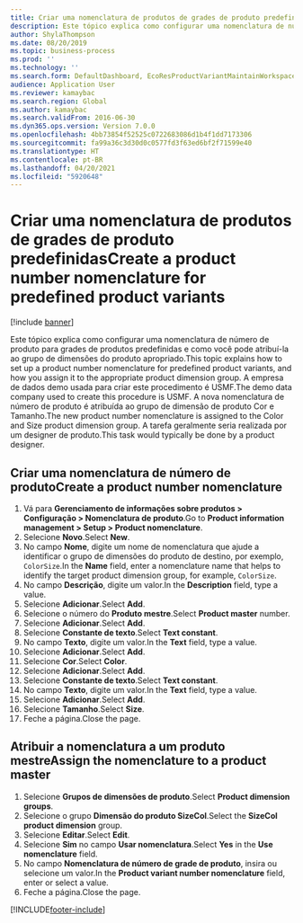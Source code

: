 ```yaml
---
title: Criar uma nomenclatura de produtos de grades de produto predefinidas
description: Este tópico explica como configurar uma nomenclatura de número de produto para grades de produtos predefinidas e como você pode atribuí-la ao grupo de dimensões do produto apropriado.
author: ShylaThompson
ms.date: 08/20/2019
ms.topic: business-process
ms.prod: ''
ms.technology: ''
ms.search.form: DefaultDashboard, EcoResProductVariantMaintainWorkspace, EcoResNomenclature, EcoResProductDimensionGroup
audience: Application User
ms.reviewer: kamaybac
ms.search.region: Global
ms.author: kamaybac
ms.search.validFrom: 2016-06-30
ms.dyn365.ops.version: Version 7.0.0
ms.openlocfilehash: 4bb73854f52525c0722683086d1b4f1dd7173306
ms.sourcegitcommit: fa99a36c3d30d0c0577fd3f63ed6bf2f71599e40
ms.translationtype: HT
ms.contentlocale: pt-BR
ms.lasthandoff: 04/20/2021
ms.locfileid: "5920648"
---
```

# <a name="create-a-product-number-nomenclature-for-predefined-product-variants"></a><span data-ttu-id="6f394-103">Criar uma nomenclatura de produtos de grades de produto predefinidas</span><span class="sxs-lookup"><span data-stu-id="6f394-103">Create a product number nomenclature for predefined product variants</span></span>

[!include [banner](../../includes/banner.md)]

<span data-ttu-id="6f394-104">Este tópico explica como configurar uma nomenclatura de número de produto para grades de produtos predefinidas e como você pode atribuí-la ao grupo de dimensões do produto apropriado.</span><span class="sxs-lookup"><span data-stu-id="6f394-104">This topic explains how to set up a product number nomenclature for predefined product variants, and how you assign it to the appropriate product dimension group.</span></span> <span data-ttu-id="6f394-105">A empresa de dados demo usada para criar este procedimento é USMF.</span><span class="sxs-lookup"><span data-stu-id="6f394-105">The demo data company used to create this procedure is USMF.</span></span> <span data-ttu-id="6f394-106">A nova nomenclatura de número de produto é atribuída ao grupo de dimensão de produto Cor e Tamanho.</span><span class="sxs-lookup"><span data-stu-id="6f394-106">The new product number nomenclature is assigned to the Color and Size product dimension group.</span></span> <span data-ttu-id="6f394-107">A tarefa geralmente seria realizada por um designer de produto.</span><span class="sxs-lookup"><span data-stu-id="6f394-107">This task would typically be done by a product designer.</span></span>


## <a name="create-a-product-number-nomenclature"></a><span data-ttu-id="6f394-108">Criar uma nomenclatura de número de produto</span><span class="sxs-lookup"><span data-stu-id="6f394-108">Create a product number nomenclature</span></span>

1. <span data-ttu-id="6f394-109">Vá para **Gerenciamento de informações sobre produtos \> Configuração \> Nomenclatura de produto**.</span><span class="sxs-lookup"><span data-stu-id="6f394-109">Go to **Product information management \> Setup \> Product nomenclature**.</span></span>
1. <span data-ttu-id="6f394-110">Selecione **Novo**.</span><span class="sxs-lookup"><span data-stu-id="6f394-110">Select **New**.</span></span>
1. <span data-ttu-id="6f394-111">No campo **Nome**, digite um nome de nomenclatura que ajude a identificar o grupo de dimensões do produto de destino, por exemplo, `ColorSize`.</span><span class="sxs-lookup"><span data-stu-id="6f394-111">In the **Name** field, enter a nomenclature name that helps to identify the target product dimension group, for example, `ColorSize`.</span></span>
1. <span data-ttu-id="6f394-112">No campo **Descrição**, digite um valor.</span><span class="sxs-lookup"><span data-stu-id="6f394-112">In the **Description** field, type a value.</span></span>
1. <span data-ttu-id="6f394-113">Selecione **Adicionar**.</span><span class="sxs-lookup"><span data-stu-id="6f394-113">Select **Add**.</span></span>
1. <span data-ttu-id="6f394-114">Selecione o número do **Produto mestre**.</span><span class="sxs-lookup"><span data-stu-id="6f394-114">Select **Product master** number.</span></span>
1. <span data-ttu-id="6f394-115">Selecione **Adicionar**.</span><span class="sxs-lookup"><span data-stu-id="6f394-115">Select **Add**.</span></span>
1. <span data-ttu-id="6f394-116">Selecione **Constante de texto**.</span><span class="sxs-lookup"><span data-stu-id="6f394-116">Select **Text constant**.</span></span>
1. <span data-ttu-id="6f394-117">No campo **Texto**, digite um valor.</span><span class="sxs-lookup"><span data-stu-id="6f394-117">In the **Text** field, type a value.</span></span>
1. <span data-ttu-id="6f394-118">Selecione **Adicionar**.</span><span class="sxs-lookup"><span data-stu-id="6f394-118">Select **Add**.</span></span>
1. <span data-ttu-id="6f394-119">Selecione **Cor**.</span><span class="sxs-lookup"><span data-stu-id="6f394-119">Select **Color**.</span></span>
1. <span data-ttu-id="6f394-120">Selecione **Adicionar**.</span><span class="sxs-lookup"><span data-stu-id="6f394-120">Select **Add**.</span></span>
1. <span data-ttu-id="6f394-121">Selecione **Constante de texto**.</span><span class="sxs-lookup"><span data-stu-id="6f394-121">Select **Text constant**.</span></span>
1. <span data-ttu-id="6f394-122">No campo **Texto**, digite um valor.</span><span class="sxs-lookup"><span data-stu-id="6f394-122">In the **Text** field, type a value.</span></span>
1. <span data-ttu-id="6f394-123">Selecione **Adicionar**.</span><span class="sxs-lookup"><span data-stu-id="6f394-123">Select **Add**.</span></span>
1. <span data-ttu-id="6f394-124">Selecione **Tamanho**.</span><span class="sxs-lookup"><span data-stu-id="6f394-124">Select **Size**.</span></span>
1. <span data-ttu-id="6f394-125">Feche a página.</span><span class="sxs-lookup"><span data-stu-id="6f394-125">Close the page.</span></span>

## <a name="assign-the-nomenclature-to-a-product-master"></a><span data-ttu-id="6f394-126">Atribuir a nomenclatura a um produto mestre</span><span class="sxs-lookup"><span data-stu-id="6f394-126">Assign the nomenclature to a product master</span></span>

1. <span data-ttu-id="6f394-127">Selecione **Grupos de dimensões de produto**.</span><span class="sxs-lookup"><span data-stu-id="6f394-127">Select **Product dimension groups**.</span></span>
2. <span data-ttu-id="6f394-128">Selecione o grupo **Dimensão do produto SizeCol**.</span><span class="sxs-lookup"><span data-stu-id="6f394-128">Select the **SizeCol product dimension** group.</span></span>
3. <span data-ttu-id="6f394-129">Selecione **Editar**.</span><span class="sxs-lookup"><span data-stu-id="6f394-129">Select **Edit**.</span></span>
4. <span data-ttu-id="6f394-130">Selecione **Sim** no campo **Usar nomenclatura**.</span><span class="sxs-lookup"><span data-stu-id="6f394-130">Select **Yes** in the **Use nomenclature** field.</span></span>
5. <span data-ttu-id="6f394-131">No campo **Nomenclatura de número de grade de produto**, insira ou selecione um valor.</span><span class="sxs-lookup"><span data-stu-id="6f394-131">In the **Product variant number nomenclature** field, enter or select a value.</span></span>
6. <span data-ttu-id="6f394-132">Feche a página.</span><span class="sxs-lookup"><span data-stu-id="6f394-132">Close the page.</span></span>


[!INCLUDE[footer-include](../../../includes/footer-banner.md)]